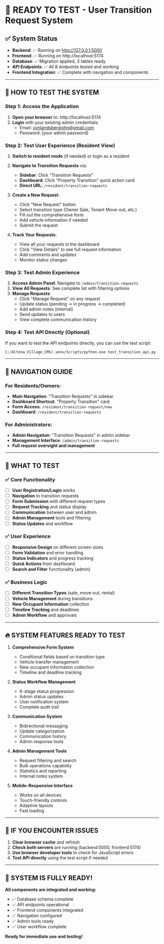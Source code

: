 # 🎉 READY TO TEST - User Transition Request System

## ✅ System Status
- **Backend**: ✅ Running on http://127.0.0.1:5000
- **Frontend**: ✅ Running on http://localhost:5174  
- **Database**: ✅ Migration applied, 3 tables ready
- **API Endpoints**: ✅ All 8 endpoints tested and working
- **Frontend Integration**: ✅ Complete with navigation and components

---

## 🚀 HOW TO TEST THE SYSTEM

### Step 1: Access the Application
1. **Open your browser** to: http://localhost:5174
2. **Login** with your existing admin credentials:
   - Email: vonlandsbergjohn@gmail.com
   - Password: [your admin password]

### Step 2: Test User Experience (Resident View)
1. **Switch to resident mode** (if needed) or login as a resident
2. **Navigate to Transition Requests** via:
   - **Sidebar**: Click "Transition Requests" 
   - **Dashboard**: Click "Property Transition" quick action card
   - **Direct URL**: `/resident/transition-requests`

3. **Create a New Request**:
   - Click "New Request" button
   - Select transition type (Owner Sale, Tenant Move-out, etc.)
   - Fill out the comprehensive form
   - Add vehicle information if needed
   - Submit the request

4. **Track Your Requests**:
   - View all your requests in the dashboard
   - Click "View Details" to see full request information
   - Add comments and updates
   - Monitor status changes

### Step 3: Test Admin Experience
1. **Access Admin Panel**: Navigate to `/admin/transition-requests`
2. **View All Requests**: See complete list with filtering options
3. **Manage Requests**:
   - Click "Manage Request" on any request
   - Update status (pending → in progress → completed)
   - Add admin notes (internal)
   - Send updates to users
   - View complete communication history

### Step 4: Test API Directly (Optional)
If you want to test the API endpoints directly, you can use the test script:
```bash
C:/Altona_Village_CMS/.venv/Scripts/python.exe test_transition_api.py
```

---

## 🧭 NAVIGATION GUIDE

### For Residents/Owners:
- **Main Navigation**: "Transition Requests" in sidebar
- **Dashboard Shortcut**: "Property Transition" card  
- **Form Access**: `/resident/transition-request/new`
- **Dashboard**: `/resident/transition-requests`

### For Administrators:
- **Admin Navigation**: "Transition Requests" in admin sidebar
- **Management Interface**: `/admin/transition-requests`
- **Full request oversight and management**

---

## 🎯 WHAT TO TEST

### ✅ Core Functionality
- [ ] **User Registration/Login** works
- [ ] **Navigation** to transition requests 
- [ ] **Form Submission** with different request types
- [ ] **Request Tracking** and status display
- [ ] **Communication** between user and admin
- [ ] **Admin Management** tools and filtering
- [ ] **Status Updates** and workflow

### ✅ User Experience
- [ ] **Responsive Design** on different screen sizes
- [ ] **Form Validation** and error handling
- [ ] **Status Indicators** and progress tracking
- [ ] **Quick Actions** from dashboard
- [ ] **Search and Filter** functionality (admin)

### ✅ Business Logic
- [ ] **Different Transition Types** (sale, move-out, rental)  
- [ ] **Vehicle Management** during transitions
- [ ] **New Occupant Information** collection
- [ ] **Timeline Tracking** and deadlines
- [ ] **Admin Workflow** and approvals

---

## 🔥 SYSTEM FEATURES READY TO TEST

1. **Comprehensive Form System**
   - Conditional fields based on transition type
   - Vehicle transfer management
   - New occupant information collection
   - Timeline and deadline tracking

2. **Status Workflow Management**
   - 6-stage status progression
   - Admin status updates
   - User notification system
   - Complete audit trail

3. **Communication System**
   - Bidirectional messaging
   - Update categorization  
   - Communication history
   - Admin response tools

4. **Admin Management Tools**
   - Request filtering and search
   - Bulk operations capability
   - Statistics and reporting
   - Internal notes system

5. **Mobile-Responsive Interface**
   - Works on all devices
   - Touch-friendly controls
   - Adaptive layouts
   - Fast loading

---

## 🚨 IF YOU ENCOUNTER ISSUES

1. **Clear browser cache** and refresh
2. **Check both servers** are running (backend:5000, frontend:5174)
3. **Use browser developer tools** to check for JavaScript errors
4. **Test API directly** using the test script if needed

---

## 🎉 SYSTEM IS FULLY READY!

**All components are integrated and working:**
- ✅ Database schema complete
- ✅ API endpoints operational  
- ✅ Frontend components integrated
- ✅ Navigation configured
- ✅ Admin tools ready
- ✅ User workflow complete

**Ready for immediate use and testing!**
